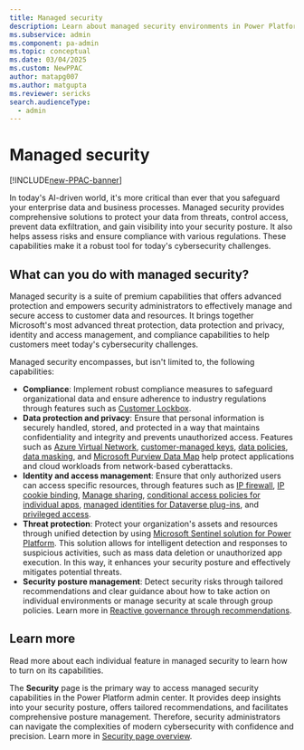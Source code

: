 ```yaml
---
title: Managed security
description: Learn about managed security environments in Power Platform admin center.
ms.subservice: admin
ms.component: pa-admin
ms.topic: conceptual
ms.date: 03/04/2025
ms.custom: NewPPAC
author: matapg007
ms.author: matgupta
ms.reviewer: sericks
search.audienceType: 
  - admin
---
```


# Managed security

[!INCLUDE[new-PPAC-banner](~/includes/new-PPAC-banner.md)]

In today's AI-driven world, it's more critical than ever that you safeguard your enterprise data and business processes. Managed security provides comprehensive solutions to protect your data from threats, control access, prevent data exfiltration, and gain visibility into your security posture. It also helps assess risks and ensure compliance with various regulations. These capabilities make it a robust tool for today's cybersecurity challenges.

## What can you do with managed security?

Managed security is a suite of premium capabilities that offers advanced protection and empowers security administrators to effectively manage and secure access to customer data and resources. It brings together Microsoft's most advanced threat protection, data protection and privacy, identity and access management, and compliance capabilities to help customers meet today's cybersecurity challenges.

Managed security encompasses, but isn't limited to, the following capabilities:

- **Compliance**: Implement robust compliance measures to safeguard organizational data and ensure adherence to industry regulations through features such as [Customer Lockbox](../about-lockbox.md).
- **Data protection and privacy**: Ensure that personal information is securely handled, stored, and protected in a way that maintains confidentiality and integrity and prevents unauthorized access. Features such as [Azure Virtual Network](../vnet-support-overview.md), [customer-managed keys](../customer-managed-key.md), [data policies](../managed-environment-data-policies.md), [data masking](../create-manage-masking-rules.md), and [Microsoft Purview Data Map](/purview/register-scan-dataverse?) help protect applications and cloud workloads from network-based cyberattacks.
- **Identity and access management**: Ensure that only authorized users can access specific resources, through features such as [IP firewall](../ip-firewall.md), [IP cookie binding](../block-cookie-replay-attack.md), [Manage sharing](../managed-environment-sharing-limits.md), [conditional access policies for individual apps](/power-platform-release-plan/2022wave1/power-apps/conditional-access-policies-individual-power-apps), [managed identities for Dataverse plug-ins](../managed-identity-overview.md), and [privileged access](access-control.md).
- **Threat protection**: Protect your organization's assets and resources through unified detection by using [Microsoft Sentinel solution for Power Platform](/azure/sentinel/business-applications/power-platform-solution-overview). This solution allows for intelligent detection and responses to suspicious activities, such as mass data deletion or unauthorized app execution. In this way, it enhances your security posture and effectively mitigates potential threats.
- **Security posture management**: Detect security risks through tailored recommendations and clear guidance about how to take action on individual environments or manage security at scale through group policies. Learn more in [Reactive governance through recommendations](security-overview.md#reactive-governance-through-recommendations).

## Learn more

Read more about each individual feature in managed security to learn how to turn on its capabilities.

The **Security** page is the primary way to access managed security capabilities in the Power Platform admin center. It provides deep insights into your security posture, offers tailored recommendations, and facilitates comprehensive posture management. Therefore, security administrators can navigate the complexities of modern cybersecurity with confidence and precision. Learn more in [Security page overview](security-overview.md).

